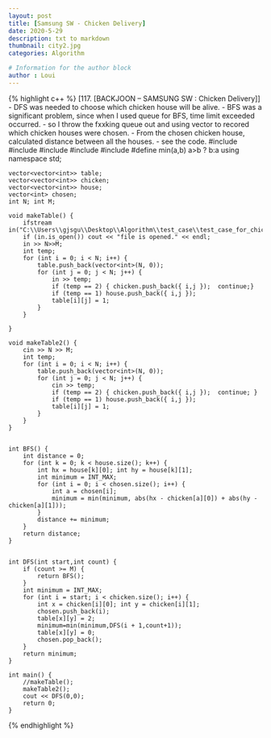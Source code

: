 ```yaml
---
layout: post
title: [Samsung SW - Chicken Delivery]
date: 2020-5-29
description: txt to markdown
thumbnail: city2.jpg
categories: Algorithm

# Information for the author block
author : Loui
---
```


{% highlight c++ %}
	﻿[117. [BACKJOON – SAMSUNG SW : Chicken Delivery]]
	- DFS was needed to choose which chicken house will be alive.
	- BFS was a significant problem, since when I used queue for BFS, time limit exceeded occurred.
	- so I throw the fxxking queue out and using vector to recored which chicken houses were chosen.
	- From the chosen chicken house, calculated distance between all the houses.
	- see the code.
	#include<iostream>
	#include<fstream>
	#include<vector>
	#include<climits>
	#include<queue>
	#define min(a,b) a>b ? b:a
	using namespace std;
	
	vector<vector<int>> table;
	vector<vector<int>> chicken;
	vector<vector<int>> house;
	vector<int> chosen;
	int N; int M;
	
	void makeTable() {
		ifstream in("C:\\Users\\gjsgu\\Desktop\\Algorithm\\test_case\\test_case_for_chicken_delivery.txt");
		if (in.is_open()) cout << "file is opened." << endl;
		in >> N>>M;
		int temp;
		for (int i = 0; i < N; i++) {
			table.push_back(vector<int>(N, 0));
			for (int j = 0; j < N; j++) {
				in >> temp;
				if (temp == 2) { chicken.push_back({ i,j });  continue;}
				if (temp == 1) house.push_back({ i,j });
				table[i][j] = 1;
			}
		}
		
	}
	
	void makeTable2() {
		cin >> N >> M;
		int temp;
		for (int i = 0; i < N; i++) {
			table.push_back(vector<int>(N, 0));
			for (int j = 0; j < N; j++) {
				cin >> temp;
				if (temp == 2) { chicken.push_back({ i,j });  continue; }
				if (temp == 1) house.push_back({ i,j });
				table[i][j] = 1;
			}
		}
	}
	
	
	int BFS() {
		int distance = 0;
		for (int k = 0; k < house.size(); k++) {
			int hx = house[k][0]; int hy = house[k][1];
			int minimum = INT_MAX;
			for (int i = 0; i < chosen.size(); i++) {
				int a = chosen[i];
				minimum = min(minimum, abs(hx - chicken[a][0]) + abs(hy - chicken[a][1]));
			}
			distance += minimum;
		}
		return distance;
	}
	
	
	int DFS(int start,int count) {
		if (count >= M) {
			return BFS();
		}
		int minimum = INT_MAX;
		for (int i = start; i < chicken.size(); i++) {
			int x = chicken[i][0]; int y = chicken[i][1];
			chosen.push_back(i);
			table[x][y] = 2;
			minimum=min(minimum,DFS(i + 1,count+1));
			table[x][y] = 0;
			chosen.pop_back();
		}
		return minimum;
	}
	
	int main() {
		//makeTable();
		makeTable2();
		cout << DFS(0,0);
		return 0;
	}
	
	
	
	
{% endhighlight %}

